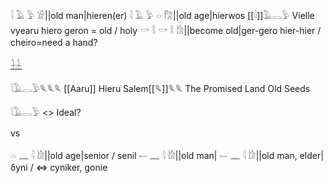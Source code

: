 𓇋 𓄿 𓅱 𓀀||old man|hieren(er)
𓇋 𓄿 𓅱 𓏏 𓀗||old age|hierwos
[[𓇋]]𓄿𓂋𓅱 Vielle vyearu hiero geron = old / holy
𓎡 𓎛 𓎡 𓎛 𓀘||become old|ger-gero hier-hier / cheiro=need a hand?

[𓇒](𓇒) 

𓇋𓄿𓂋𓅱𓆰𓆰𓆰 [[Aaru]]
Hieru Salem[[𓆰]]𓆰𓆰
The Promised Land
Old Seeds

𓇋𓄿𓂋𓅱 <> Ideal?


vs 

𓏏 𓈖 𓇋 𓀘||old age|senior / senil
𓍿 𓈖 𓇋 𓀘||old man|
𓍿 𓈖 𓇋 𓀘||old man, elder|δyni / ⇔ cyniker, gonie

